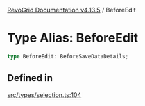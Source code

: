 [RevoGrid Documentation v4.13.5](README.md) / BeforeEdit

# Type Alias: BeforeEdit

```ts
type BeforeEdit: BeforeSaveDataDetails;
```

## Defined in

[src/types/selection.ts:104](https://github.com/revolist/revogrid/blob/f32590b4b251a55e7610f26e48cd67947bdd6441/src/types/selection.ts#L104)
